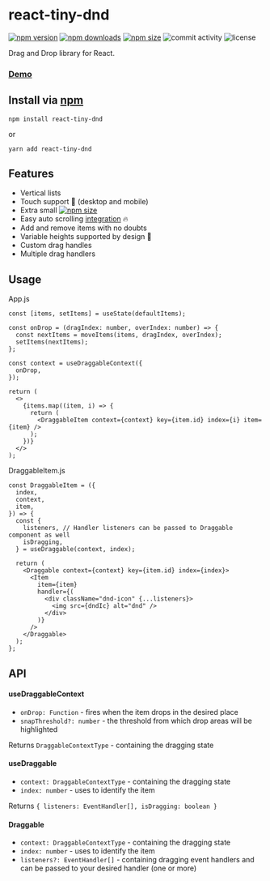 # react-tiny-dnd
[![npm version](https://img.shields.io/npm/v/react-tiny-dnd?logo=npm)](https://www.npmjs.com/package/react-tiny-dnd)
[![npm downloads](https://img.shields.io/npm/dw/react-tiny-dnd?logo=npm)](https://www.npmjs.com/package/react-tiny-dnd)
[![npm size](https://img.shields.io/bundlephobia/minzip/react-tiny-dnd?logo=npm)](https://www.npmjs.com/package/react-tiny-dnd)
![commit activity](https://img.shields.io/github/commit-activity/m/hosembafer/react-tiny-dnd)
![license](https://img.shields.io/github/license/hosembafer/react-tiny-dnd)

Drag and Drop library for React.

### [Demo](https://react-tiny-dnd.netlify.app)

## Install via [npm](https://www.npmjs.com/package/react-tiny-dnd)

```shell
npm install react-tiny-dnd
```

or

```shell
yarn add react-tiny-dnd
```

## Features
- Vertical lists
- Touch support 📱 (desktop and mobile) 
- Extra small [![npm size](https://img.shields.io/bundlephobia/minzip/react-tiny-dnd?label=%20)](https://www.npmjs.com/package/react-tiny-dnd)
- Easy auto scrolling [integration](https://github.com/hosembafer/react-tiny-dnd/blob/main/demo/src/App.tsx#L97) 🔥
- Add and remove items with no doubts
- Variable heights supported by design 🚀
- Custom drag handles
- Multiple drag handlers

## Usage

App.js
```JSX
const [items, setItems] = useState(defaultItems);

const onDrop = (dragIndex: number, overIndex: number) => {
  const nextItems = moveItems(items, dragIndex, overIndex);
  setItems(nextItems);
};

const context = useDraggableContext({
  onDrop,
});

return (
  <>
    {items.map((item, i) => {
      return (
        <DraggableItem context={context} key={item.id} index={i} item={item} />
      );
    })}
  </>
);
```

DraggableItem.js
```JSX
const DraggableItem = ({
  index,
  context,
  item,
}) => {
  const {
    listeners, // Handler listeners can be passed to Draggable component as well
    isDragging,
  } = useDraggable(context, index);
  
  return (
    <Draggable context={context} key={item.id} index={index}>
      <Item
        item={item}
        handler={(
          <div className="dnd-icon" {...listeners}>
            <img src={dndIc} alt="dnd" />
          </div>
        )}
      />
    </Draggable>
  );
};
```

## API

#### useDraggableContext
- `onDrop: Function` - fires when the item drops in the desired place
- `snapThreshold?: number` - the threshold from which drop areas will be highlighted

Returns `DraggableContextType` - containing the dragging state

#### useDraggable
- `context: DraggableContextType` - containing the dragging state
- `index: number` - uses to identify the item

Returns `{ listeners: EventHandler[], isDragging: boolean }`

#### Draggable
- `context: DraggableContextType` - containing the dragging state
- `index: number` - uses to identify the item
- `listeners?: EventHandler[]` - containing dragging event handlers and can be passed to your desired handler (one or more)

